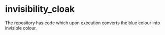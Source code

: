 # invisibility_cloak
The repository has code which upon execution converts the blue colour into invisible colour.
